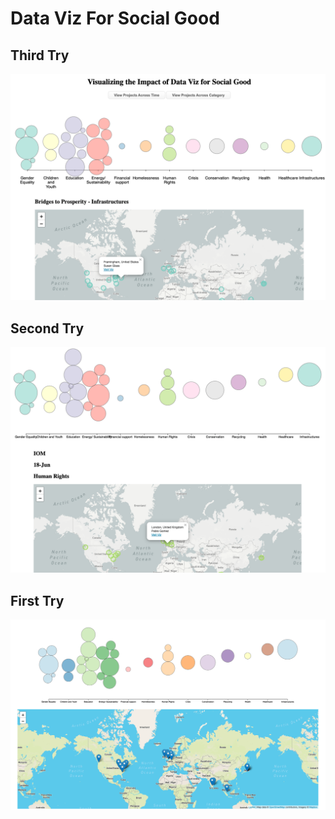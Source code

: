 # Data Viz For Social Good

## Third Try
![third draft](screenshots/thirddraft.png)

## Second Try
![second draft](screenshots/seconddraft.png)

## First Try
![first draft](screenshots/firstdraft.png)

